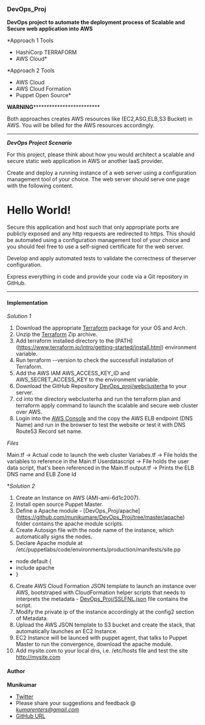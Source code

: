 ### DevOps_Proj

**DevOps project to automate the deployment process of Scalable and Secure web application into AWS**

*Approach 1 Tools

- HashiCorp TERRAFORM
- AWS Cloud*

*Approach 2 Tools

- AWS Cloud
- AWS Cloud Formation
- Puppet Open Source*

****************************************WARNING*****************************************************************

Both approaches creates AWS resources like (EC2,ASG,ELB,S3 Bucket) in AWS. You will be billed for the AWS resources accordingly.

****************************************************************************************************************

**_DevOps Project Scenario_**

For this project, please think about how you would architect a scalable and secure static web application in AWS or another IaaS provider.

Create and deploy a running instance of a web server using a configuration management tool of your choice. The web server should serve one page with the following content.

<html>

<head>

<title>Hello World</title>

</head>

<body>

<h1>Hello World!</h1>

</body>

</html>

Secure this application and host such that only appropriate ports are publicly exposed and any http requests are redirected to https. This should be automated using a configuration management tool of your choice and you should feel free to use a self-signed certificate for the web server.

Develop and apply automated tests to validate the correctness of theserver configuration.

Express everything in code and provide your code via a Git repository in GitHub.


---------------------------------------------------------------------------------------------------------------
#### Implementation

*Solution 1*

1. Download the appropriate [Terraform](https://www.terraform.io/downloads.html) package for your OS and Arch.
2. Unzip the [Terraform](https://www.terraform.io/intro/getting-started/install.html) Zip archive.
3. Add terraform installed directory to the [PATH] (https://www.terraform.io/intro/getting-started/install.html) environment variable.
4. Run terraform --version to check the successfull installation of Terraform.
5. Add the AWS IAM AWS_ACCESS_KEY_ID and AWS_SECRET_ACCESS_KEY to the environment variable.
6. Download the GitHub Repository [DevOps_proj/webclusterha](https://github.com/munikumare/DevOps_Proj) to your server.
7. cd into the directory webclusterha and run the terraform plan and terraform apply command to launch the scalable and secure web cluster over AWS.
8. Login into the [AWS Console](https://aws.amazon.com/) and the copy the AWS ELB endpoint (DNS Name) and run in the browser to test the website or test it with DNS Route53 Record set name.

_Files_

Main.tf -> Actual code to launch the web cluster
Variabes.tf -> File holds the variables to reference in the Main.tf
Userdatascript -> File holds the user data script, that's been referenced in the Main.tf
output.tf -> Prints the ELB DNS name and ELB Zone Id


**Solution 2*

1. Create an Instance on AWS (AMI-ami-6d1c2007).
2. Install open source Puppet Master.
3. Define a Apache module - [DevOps_Proj/apache] (https://github.com/munikumare/DevOps_Proj/tree/master/apache) folder contains the apache module scripts.
4. Create Autosign file with the node name of the instance, which automatically signs the nodes.
5. Declare Apache module at /etc/puppetlabs/code/environments/production/manifests/site.pp
- node default {
-	include apache
- }
6. Create AWS Cloud Formation JSON template to launch an instance over AWS, bootstraped with CloudFormation helper scripts that needs to interprets the metadata - [DevOps_Proj/SSLFNL.json](https://github.com/munikumare/DevOps_Proj/blob/master/SSLFNL.json) file contains the script.
7. Modify the private ip of the instance accordingly at the config2 section of Metadata.
7. Upload the AWS JSON template to S3 bucket and create the stack, that automatically launches an EC2 Instance.
8. EC2 Instance will be launced with puppet agent, that talks to Puppet Master to run the convergence, download the apache module.
9. Add mysite.com to your local dns, i.e. /etc/hosts file and test the site http://mysite.com


#### Author
**Munikumar** 
- [Twitter](https://twitter.com/kumarenters)
- Please share your suggestions and feedback @ *kumarenters@gmail.com*
- [GitHub URL](https://github.com/munikumare/)


